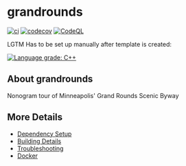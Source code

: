 # grandrounds

[![ci](https://github.com/dholmes215/grandrounds/actions/workflows/ci.yml/badge.svg)](https://github.com/dholmes215/grandrounds/actions/workflows/ci.yml)
[![codecov](https://codecov.io/gh/dholmes215/grandrounds/branch/main/graph/badge.svg)](https://codecov.io/gh/dholmes215/grandrounds)
[![CodeQL](https://github.com/dholmes215/grandrounds/actions/workflows/codeql-analysis.yml/badge.svg)](https://github.com/dholmes215/grandrounds/actions/workflows/codeql-analysis.yml)

LGTM Has to be set up manually after template is created:

[![Language grade: C++](https://img.shields.io/lgtm/grade/cpp/github/dholmes215/grandrounds)](https://lgtm.com/projects/g/dholmes215/grandrounds/context:cpp)

## About grandrounds
Nonogram tour of Minneapolis' Grand Rounds Scenic Byway


## More Details

 * [Dependency Setup](README_dependencies.md)
 * [Building Details](README_building.md)
 * [Troubleshooting](README_troubleshooting.md)
 * [Docker](README_docker.md)
